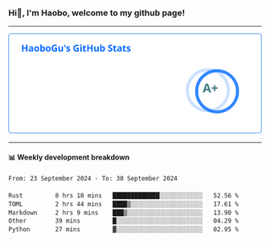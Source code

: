 <!--<h2 align="center"> Hi👋, I'm Haobo, welcome to my github page! </h2>-->
### Hi👋, I'm Haobo, welcome to my github page!
-------

<img href="https://github.com/HaoboGu" src="assets/stats.svg" alt="github stats" /> 

-------

#### 📊 **Weekly development breakdown**
<!--START_SECTION:waka-->

```txt
From: 23 September 2024 - To: 30 September 2024

Rust         8 hrs 10 mins   █████████████░░░░░░░░░░░░   52.56 %
TOML         2 hrs 44 mins   ████▒░░░░░░░░░░░░░░░░░░░░   17.61 %
Markdown     2 hrs 9 mins    ███▒░░░░░░░░░░░░░░░░░░░░░   13.90 %
Other        39 mins         █░░░░░░░░░░░░░░░░░░░░░░░░   04.29 %
Python       27 mins         ▓░░░░░░░░░░░░░░░░░░░░░░░░   02.95 %
```

<!--END_SECTION:waka-->
<!--
backup url: https://github-readme-status-dusky-ten.vercel.app/api?username=HaoboGu&count_private=true&show_icons=true&theme=transparent&border_color=2f80ed
-->
<!--
**HaoboGu/HaoboGu** is a ✨ _special_ ✨ repository because its `README.md` (this file) appears on your GitHub profile.

Here are some ideas to get you started:

- 🔭 I’m currently working on AI-assisted programming tools
- 🌱 I’m currently learning ...
- 👯 I’m looking to collaborate on ...
- 🤔 I’m looking for help with ...
- 💬 Ask me about ...
- 📫 How to reach me: ...
- 😄 Pronouns: ...
- ⚡ Fun fact: ...
-->
